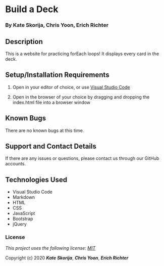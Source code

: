 # Build a Deck

### By Kate Skorija, Chris Yoon, Erich Richter

## Description

This is a website for practicing forEach loops! It displays every card in the deck. 

## Setup/Installation Requirements

1. Open in your editor of choice, or use [Visual Studio Code](https://code.visualstudio.com/)

2. Open in the browser of your choice by dragging and dropping the index.html file into a browser window

## Known Bugs

There are no known bugs at this time.

## Support and Contact Details

If there are any issues or questions, please contact us through our GitHub accounts.

## Technologies Used

*  Visual Studio Code
*  Markdown
*  HTML
*  CSS
*  JavaScript
*  Bootstrap
*  jQuery


### License

*This project uses the following license: [MIT](https://opensource.org/licenses/MIT)*

Copyright (c) 2020 **_Kate Skorija_**, **_Chris Yoon_**, **_Erich Richter_**